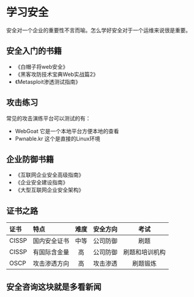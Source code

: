 # 学习安全

安全对一个企业的重要性不言而喻。怎么学好安全对于一个运维来说很是重要。

## 安全入门的书籍

- 《白帽子将web安全》
- 《黑客攻防技术宝典Web实战篇2》
- 《Metasploit渗透测试指南》

## 攻击练习

常见的攻击演练平台可以测试的有：

- WebGoat 它是一个本地平台方便本地的查看
- Pwnable.kr 这个是直接的Linux环境

## 企业防御书籍

- 《互联网企业安全高级指南》
- 《企业安全建设指南》
- 《大型互联网企业安全架构》

## 证书之路

| 证书 | 特点      | 难度 | 安全方向|考试|
|:-----|:----------|:----:|:-------:|:---:|
|CISSP |国内安全证书| 中等|公司防御|刷题|
|CISSP |有国际含金量| 高  | 公司防御| 刷题和培训机构|
|OSCP  | 攻击渗透方向| 高 | 攻击渗透| 刷题锻炼|

## 安全咨询这块就是多看新闻
